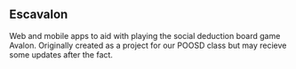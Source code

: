 ## Escavalon

Web and mobile apps to aid with playing the social deduction board game Avalon. Originally created as a project for our POOSD class but may recieve some updates after the fact.

